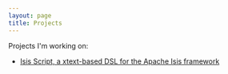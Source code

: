 ```yaml
---
layout: page
title: Projects
---
```


Projects I'm working on:

- [Isis Script, a xtext-based DSL for the Apache Isis framework](https://github.com/vaulttec/isis-script)
